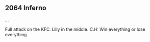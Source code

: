 
## **2064** Inferno

<span style="font-variant:small-caps;">...</span>

Full attack on the KFC. Lilly in the middle. C.H: Win everything or lose everything

